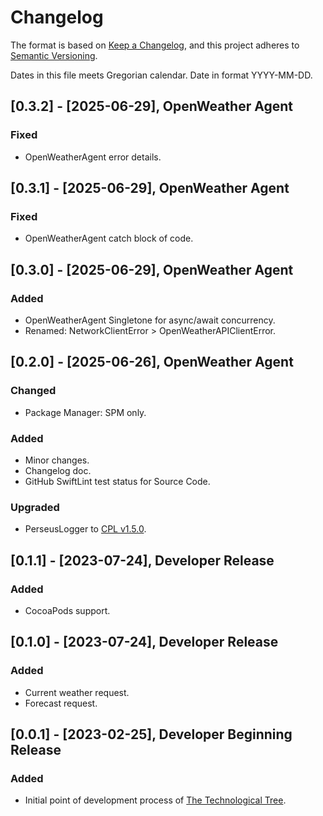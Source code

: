 # Changelog

The format is based on [Keep a Changelog](https://keepachangelog.com/en/1.1.0/),
and this project adheres to [Semantic Versioning](https://semver.org/spec/v2.0.0.html).<br/>

Dates in this file meets Gregorian calendar. Date in format YYYY-MM-DD.

## [0.3.2] - [2025-06-29], OpenWeather Agent

### Fixed

- OpenWeatherAgent error details.

## [0.3.1] - [2025-06-29], OpenWeather Agent

### Fixed

- OpenWeatherAgent catch block of code.

## [0.3.0] - [2025-06-29], OpenWeather Agent

### Added

- OpenWeatherAgent Singletone for async/await concurrency.
- Renamed: NetworkClientError > OpenWeatherAPIClientError.

## [0.2.0] - [2025-06-26], OpenWeather Agent

### Changed

- Package Manager: SPM only.

### Added

- Minor changes.
- Changelog doc.
- GitHub SwiftLint test status for Source Code.

### Upgraded

- PerseusLogger to [CPL v1.5.0](https://github.com/perseusrealdeal/ConsolePerseusLogger).

## [0.1.1] - [2023-07-24], Developer Release

### Added

- CocoaPods support.

## [0.1.0] - [2023-07-24], Developer Release

### Added

- Current weather request.
- Forecast request.

## [0.0.1] - [2023-02-25], Developer Beginning Release

### Added

- Initial point of development process of [The Technological Tree](https://github.com/perseusrealdeal/TheTechnologicalTree).
